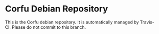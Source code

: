# Corfu Debian Repository

This is the Corfu debian repository.
It is automatically managed by Travis-CI.
Please do not commit to this branch.

